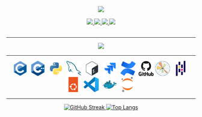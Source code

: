 <div id="header" align="center">
  <img src="https://media.giphy.com/media/v1.Y2lkPTc5MGI3NjExZzRiYW52a3ExbnlnbXJueDE4cWx2NWRqNzRnNW91NnV0MHUya3ZsOSZlcD12MV9pbnRlcm5hbF9naWZfYnlfaWQmY3Q9Zw/zCbUEysCsTo5y/giphy.gif" width="300"/>
<div/>
<div id="badges">
  <p align="center">
    <a href="https://www.linkedin.com/in/arthur-bied-charreton">
      <img src="https://img.shields.io/badge/LinkedIn-blue?logo=linkedin&logoColor=white&style=for-the-badge" height="40"/>
    </a>
    <a href="https://profile.intra.42.fr/users/abied-ch">
      <img src="https://img.shields.io/badge/ -000?logo=42&logoColor=fff&style=plastic" height="40" />
    </a>
    <a href="https://discordapp.com/users/winston.allo">
      <img src="https://img.shields.io/badge/Discord-%235865F2.svg?style=for-the-badge&logo=discord&logoColor=white" height="40" />
    </a>
    <a href="https://leetcode.com/winstonallo/">
      <img src="https://img.shields.io/badge/LeetCode-000000?style=for-the-badge&logo=LeetCode&logoColor=#d16c06" height="40" />
    </a>
      <br>
    <img src="https://komarev.com/ghpvc/?username=winstonallo&style=flat-square&color=blue" alt="". height="30"/>
  </p>
</div>

  <hr>

<div>
  <a href="https://github.com/42-projects-abied-ch">
    <img src="https://img.shields.io/badge/ALL PROJECTS-000?logo=42&logoColor=fff&style=plastic" height="50">
  </a>
</div>

  <hr>

<div>
  <img src="https://github.com/devicons/devicon/blob/master/icons/c/c-original.svg" title="c" alt="c" width="40" height="40"/>&nbsp;
  <img src="https://github.com/devicons/devicon/blob/master/icons/cplusplus/cplusplus-original.svg" title="cplusplus" alt="cplusplus" width="40" height="40"/>&nbsp;
  <img src="https://github.com/devicons/devicon/blob/master/icons/python/python-original.svg" title="python" alt="python" width="40" height="40"/>&nbsp;
  <img src="https://github.com/devicons/devicon/blob/master/icons/mysql/mysql-original.svg" title="sql" alt="sql" width="40" height="40"/>&nbsp;
  <img src="https://github.com/devicons/devicon/blob/master/icons/bash/bash-original.svg" title="bash" alt="bash" width="40" height="40"/>&nbsp;
  <img src="https://github.com/devicons/devicon/blob/master/icons/jira/jira-original.svg" title="jira" alt="jira" width="40" height="40"/>&nbsp;
  <img src="https://github.com/devicons/devicon/blob/master/icons/confluence/confluence-original.svg" title="confluence" alt="confluence" width="40" height="40"/>&nbsp;
  <img src="https://github.com/devicons/devicon/blob/master/icons/github/github-original-wordmark.svg" title="github" **alt="github" width="40" height="40"/>
  <img src="https://github.com/devicons/devicon/blob/master/icons/matplotlib/matplotlib-original.svg" title="matplotlib" alt="matplotlib" width="40" height="40"/>&nbsp;
  <img src="https://github.com/devicons/devicon/blob/master/icons/pandas/pandas-original.svg" title="pandas" alt="pandas" width="40" height="40"/>&nbsp;
  <img src="https://github.com/devicons/devicon/blob/master/icons/ubuntu/ubuntu-original.svg" title="ubuntu" alt="ubuntu" width="40" height="40"/>&nbsp;
  <img src="https://github.com/devicons/devicon/blob/master/icons/vscode/vscode-original.svg" title="vscode" alt="vscode" width="40" height="40"/>&nbsp;
  <img src="https://github.com/devicons/devicon/blob/master/icons/docker/docker-original.svg" title="docker" alt="docker" width="40" height="40"/>&nbsp;
  <img src="https://github.com/devicons/devicon/blob/master/icons/jupyter/jupyter-original.svg" title="jupyter" alt="jupyter" width="40" height="40"/>&nbsp;
</div>

  <hr>

<a href="https://git.io/streak-stats"><img src="https://github-readme-streak-stats.herokuapp.com?user=winstonallo&theme=transparent&hide_border=true" alt="GitHub Streak" />
</a>
[![Top Langs](https://github-readme-stats.vercel.app/api/top-langs/?username=winstonallo&layout=compact&theme=transparent)](https://github.com/anuraghazra/github-readme-stats)

